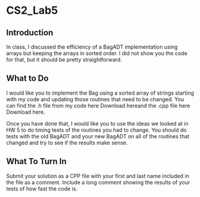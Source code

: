 # CS2_Lab5

## Introduction
In class, I discussed the efficiency of a BagADT implementation using arrays but keeping the arrays in sorted order.  I did not show you the code for that, but it should be pretty straightforward. 

## What to Do
I would like you to implement the Bag using a sorted array of strings starting with my code and updating those routines that need to be changed.  You can find the .h file from my code here Download hereand the .cpp file here Download here.

Once you have done that, I would like you to use the ideas we looked at in HW 5 to do timing tests of the routines you had to change.  You should do tests with the old BagADT and your new BagADT on all of the routines that changed and try to see if the results make sense.

## What To Turn In
Submit your solution as a CPP file with your first and last name included in the file as a comment.  Include a long comment showing the results of your tests of how fast the code is.